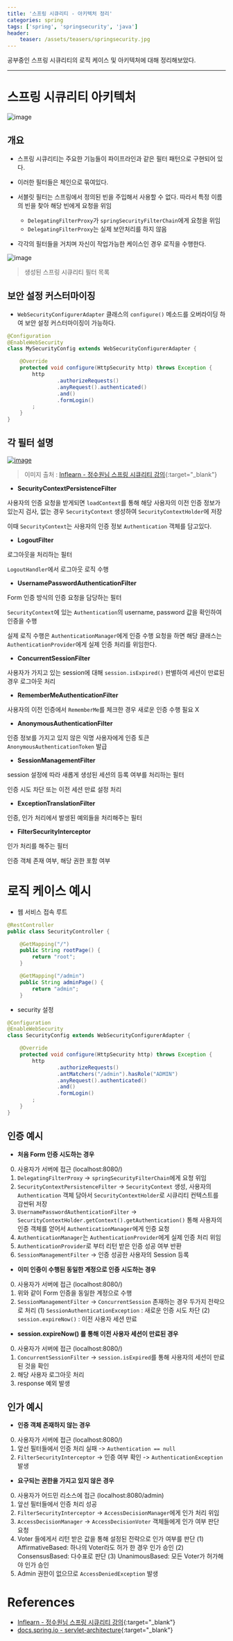 ```yaml
---
title: '스프링 시큐리티 - 아키텍처 정리'
categories: spring
tags: ['spring', 'springsecurity', 'java']
header:
    teaser: /assets/teasers/springsecurity.jpg
---
```


공부중인 스프링 시큐리티의 로직 케이스 및 아키텍처에 대해 정리해보았다.

- - -

# 스프링 시큐리티 아키텍처

![image](https://user-images.githubusercontent.com/69145799/122363501-f3103580-cf93-11eb-9867-d096db605779.png)

## 개요

* 스프링 시큐리티는 주요한 기능들이 파이프라인과 같은 필터 패턴으로 구현되어 있다.

* 이러한 필터들은 체인으로 묶여있다. 

* 서블릿 필터는 스프링에서 정의된 빈을 주입해서 사용할 수 없다. 따라서 특정 이름의 빈을 찾아 해당 빈에게 요청을 위임
    - `DelegatingFilterProxy`가 `springSecurityFilterChain`에게 요청을 위임
    - `DelegatingFilterProxy`는 실제 보안처리를 하지 않음

* 각각의 필터들을 거치며 자신이 작업가능한 케이스인 경우 로직을 수행한다.

![image](https://user-images.githubusercontent.com/69145799/122351186-de7a7000-cf88-11eb-9434-ca2723808374.png)

> 생성된 스프링 시큐리티 필터 목록

## 보안 설정 커스터마이징

* `WebSecurityConfigurerAdapter` 클래스의 `configure()` 메소드를 오버라이딩 하여 보안 설정 커스터마이징이 가능하다.

```java
@Configuration
@EnableWebSecurity
class MySecurityConfig extends WebSecurityConfigurerAdapter {

    @Override
    protected void configure(HttpSecurity http) throws Exception {
        http
                .authorizeRequests()
                .anyRequest().authenticated()
                .and()
                .formLogin()
        ;
    }
}
```

## 각 필터 설명

[![image](https://user-images.githubusercontent.com/69145799/122347233-c99bdd80-cf84-11eb-8da4-4b61fa75432f.png)](https://user-images.githubusercontent.com/69145799/122347233-c99bdd80-cf84-11eb-8da4-4b61fa75432f.png)

> 이미지 출처 : [Inflearn - 정수원님 스프링 시큐리티 강의](https://www.inflearn.com/course/코어-스프링-시큐리티/){:target="_blank"}

* __SecurityContextPersistenceFilter__

사용자의 인증 요청을 받게되면 `loadContext`를 통해 해당 사용자의 이전 인증 정보가 있는지 검사, 없는 경우 `SecurityContext` 생성하여 `SecurityContextHolder`에 저장

이때 `SecurityContext`는 사용자의 인증 정보 `Authentication` 객체를 담고있다.

* __LogoutFilter__

로그아웃을 처리하는 필터

`LogoutHandler`에서 로그아웃 로직 수행

* __UsernamePasswordAuthenticationFilter__

Form 인증 방식의 인증 요청을 담당하는 필터

`SecurityContext`에 있는 `Authentication`의 username, password 값을 확인하여 인증을 수행

실제 로직 수행은 `AuthenticationManager`에게 인증 수행 요청을 하면 해당 클래스는 `AuthenticationProvider`에게 실제 인증 처리를 위임한다.

* __ConcurrentSessionFilter__

사용자가 가지고 있는 session에 대해 `session.isExpired()` 판별하여 세션이 만료된 경우 로그아웃 처리

* __RememberMeAuthenticationFilter__

사용자의 이전 인증에서 `RememberMe`를 체크한 경우 새로운 인증 수행 필요 X

* __AnonymousAuthenticationFilter__

인증 정보를 가지고 있지 않은 익명 사용자에게 인증 토큰 `AnonymousAuthenticationToken` 발급

* __SessionManagementFilter__

session 설정에 따라 새롭게 생성된 세션의 등록 여부를 처리하는 필터

인증 시도 차단 또는 이전 세션 만료 설정 처리

* __ExceptionTranslationFilter__

인증, 인가 처리에서 발생된 예외들을 처리해주는 필터

* __FilterSecurityInterceptor__

인가 처리를 해주는 필터

인증 객체 존재 여부, 해당 권한 포함 여부

# 로직 케이스 예시

* 웹 서비스 접속 루트

```java
@RestController
public class SecurityController {

    @GetMapping("/")
    public String rootPage() {
        return "root";
    }

    @GetMapping("/admin")
    public String adminPage() {
        return "admin";
    }
```

* security 설정

```java
@Configuration
@EnableWebSecurity
class SecurityConfig extends WebSecurityConfigurerAdapter {

    @Override
    protected void configure(HttpSecurity http) throws Exception {
        http
                .authorizeRequests()
                .antMatchers("/admin").hasRole("ADMIN")
                .anyRequest().authenticated()
                .and()
                .formLogin()
        ;
    }
}
```

## 인증 예시

* __처음 Form 인증 시도하는 경우__

0. 사용자가 서버에 접근 (localhost:8080/)
1. `DelegatingFilterProxy` -> `springSecurityFilterChain`에게 요청 위임
2. `SecurityContextPersistenceFilter` -> `SecurityContext` 생성, 사용자의 `Authentication` 객체 담아서 `SecurityContextHolder`로 시큐리티 컨텍스트를 감싼뒤 저장
3. `UsernamePasswordAuthenticationFilter` -> `SecurityContextHolder.getContext().getAuthentication()` 통해 사용자의 인증 객체를 얻어서 `AuthenticationManager`에게 인증 요청
4. `AuthenticationManager`는 `AuthenticationProvider`에게 실제 인증 처리 위임
5. `AuthenticationProvider`로 부터 리턴 받은 인증 성공 여부 반환
6. `SessionManagementFilter` -> 인증 성공한 사용자의 Session 등록

* __이미 인증이 수행된 동일한 계정으로 인증 시도하는 경우__

0. 사용자가 서버에 접근 (localhost:8080/)
1. 위와 같이 Form 인증을 동일한 계정으로 수행
2. `SessionManagementFilter` -> `ConcurrentSession` 존재하는 경우 두가지 전략으로 처리
    (1) `SessionAuthenticationException` : 새로운 인증 시도 차단
    (2) `session.expireNow()` : 이전 사용자 세션 만료

* __session.expireNow() 를 통해 이전 사용자 세션이 만료된 경우__

0. 사용자가 서버에 접근 (localhost:8080/)
1. `ConcurrentSessionFilter` -> `session.isExpired`를 통해 사용자의 세션이 만료된 것을 확인
2. 해당 사용자 로그아웃 처리
3. response 예외 발생

## 인가 예시

* __인증 객체 존재하지 않는 경우__

0. 사용자가 서버에 접근 (localhost:8080/)
1. 앞선 필터들에서 인증 처리 실패 -> `Authentication == null`
2. `FilterSecurityInterceptor` -> 인증 여부 확인 -> `AuthenticationException` 발생

* __요구되는 권한을 가지고 있지 않은 경우__

0. 사용자가 어드민 리소스에 접근 (localhost:8080/admin)
1. 앞선 필터들에서 인증 처리 성공
2. `FilterSecurityInterceptor` -> `AccessDecisionManager`에게 인가 처리 위임
3. `AccessDecisionManager` -> `AccessDecisionVoter` 객체들에게 인가 여부 판단 요청
4. Voter 들에게서 리턴 받은 값을 통해 설정된 전략으로 인가 여부를 판단
    (1) AffirmativeBased: 하나의 Voter라도 허가 한 경우 인가 승인
    (2) ConsensusBased: 다수표로 판단
    (3) UnanimousBased: 모든 Voter가 허가해야 인가 승인
5. Admin 권한이 없으므로 `AccessDeniedException` 발생

# References

* [Inflearn - 정수원님 스프링 시큐리티 강의](https://www.inflearn.com/course/코어-스프링-시큐리티/){:target="_blank"}
* [docs.spring.io - servlet-architecture](https://docs.spring.io/spring-security/site/docs/current/reference/html5/#servlet-architecture){:target="_blank"}